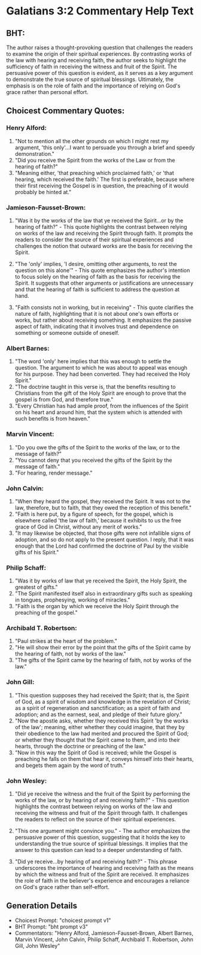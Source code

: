 # Galatians 3:2 Commentary Help Text

## BHT:
The author raises a thought-provoking question that challenges the readers to examine the origin of their spiritual experiences. By contrasting works of the law with hearing and receiving faith, the author seeks to highlight the sufficiency of faith in receiving the witness and fruit of the Spirit. The persuasive power of this question is evident, as it serves as a key argument to demonstrate the true source of spiritual blessings. Ultimately, the emphasis is on the role of faith and the importance of relying on God's grace rather than personal effort.

## Choicest Commentary Quotes:
### Henry Alford:
1. "Not to mention all the other grounds on which I might rest my argument, 'this only'...I want to persuade you through a brief and speedy demonstration." 
2. "Did you receive the Spirit from the works of the Law or from the hearing of faith?" 
3. "Meaning either, 'that preaching which proclaimed faith,' or 'that hearing, which received the faith.' The first is preferable, because where their first receiving the Gospel is in question, the preaching of it would probably be hinted at."

### Jamieson-Fausset-Brown:
1. "Was it by the works of the law that ye received the Spirit...or by the hearing of faith?" - This quote highlights the contrast between relying on works of the law and receiving the Spirit through faith. It prompts the readers to consider the source of their spiritual experiences and challenges the notion that outward works are the basis for receiving the Spirit.

2. "The 'only' implies, 'I desire, omitting other arguments, to rest the question on this alone'" - This quote emphasizes the author's intention to focus solely on the hearing of faith as the basis for receiving the Spirit. It suggests that other arguments or justifications are unnecessary and that the hearing of faith is sufficient to address the question at hand.

3. "Faith consists not in working, but in receiving" - This quote clarifies the nature of faith, highlighting that it is not about one's own efforts or works, but rather about receiving something. It emphasizes the passive aspect of faith, indicating that it involves trust and dependence on something or someone outside of oneself.

### Albert Barnes:
1. "The word 'only' here implies that this was enough to settle the question. The argument to which he was about to appeal was enough for his purpose. They had been converted. They had received the Holy Spirit."
2. "The doctrine taught in this verse is, that the benefits resulting to Christians from the gift of the Holy Spirit are enough to prove that the gospel is from God, and therefore true."
3. "Every Christian has had ample proof, from the influences of the Spirit on his heart and around him, that the system which is attended with such benefits is from heaven."

### Marvin Vincent:
1. "Do you owe the gifts of the Spirit to the works of the law, or to the message of faith?" 
2. "You cannot deny that you received the gifts of the Spirit by the message of faith." 
3. "For hearing, render message."

### John Calvin:
1. "When they heard the gospel, they received the Spirit. It was not to the law, therefore, but to faith, that they owed the reception of this benefit."
2. "Faith is here put, by a figure of speech, for the gospel, which is elsewhere called 'the law of faith,' because it exhibits to us the free grace of God in Christ, without any merit of works."
3. "It may likewise be objected, that those gifts were not infallible signs of adoption, and so do not apply to the present question. I reply, that it was enough that the Lord had confirmed the doctrine of Paul by the visible gifts of his Spirit."

### Philip Schaff:
1. "Was it by works of law that ye received the Spirit, the Holy Spirit, the greatest of gifts."
2. "The Spirit manifested itself also in extraordinary gifts such as speaking in tongues, prophesying, working of miracles."
3. "Faith is the organ by which we receive the Holy Spirit through the preaching of the gospel."

### Archibald T. Robertson:
1. "Paul strikes at the heart of the problem."
2. "He will show their error by the point that the gifts of the Spirit came by the hearing of faith, not by works of the law."
3. "The gifts of the Spirit came by the hearing of faith, not by works of the law."

### John Gill:
1. "This question supposes they had received the Spirit; that is, the Spirit of God, as a spirit of wisdom and knowledge in the revelation of Christ; as a spirit of regeneration and sanctification; as a spirit of faith and adoption; and as the earnest, seal, and pledge of their future glory."
2. "Now the apostle asks, whether they received this Spirit 'by the works of the law'; meaning, either whether they could imagine, that they by their obedience to the law had merited and procured the Spirit of God; or whether they thought that the Spirit came to them, and into their hearts, through the doctrine or preaching of the law."
3. "Now in this way the Spirit of God is received; while the Gospel is preaching he falls on them that hear it, conveys himself into their hearts, and begets them again by the word of truth."

### John Wesley:
1. "Did ye receive the witness and the fruit of the Spirit by performing the works of the law, or by hearing of and receiving faith?" - This question highlights the contrast between relying on works of the law and receiving the witness and fruit of the Spirit through faith. It challenges the readers to reflect on the source of their spiritual experiences.

2. "This one argument might convince you." - The author emphasizes the persuasive power of this question, suggesting that it holds the key to understanding the true source of spiritual blessings. It implies that the answer to this question can lead to a deeper understanding of faith.

3. "Did ye receive...by hearing of and receiving faith?" - This phrase underscores the importance of hearing and receiving faith as the means by which the witness and fruit of the Spirit are received. It emphasizes the role of faith in the believer's experience and encourages a reliance on God's grace rather than self-effort.


## Generation Details
- Choicest Prompt: "choicest prompt v1"
- BHT Prompt: "bht prompt v3"
- Commentators: "Henry Alford, Jamieson-Fausset-Brown, Albert Barnes, Marvin Vincent, John Calvin, Philip Schaff, Archibald T. Robertson, John Gill, John Wesley"
